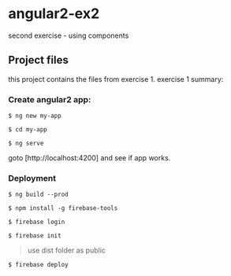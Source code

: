 # angular2-ex2
second exercise - using components

## Project files

this project contains the files from exercise 1.
exercise 1 summary:
### Create angular2 app:

```$ ng new my-app```

```$ cd my-app```

```$ ng serve```

goto [http://localhost:4200] and see if app works.

### Deployment

```$ ng build --prod```

```$ npm install -g firebase-tools```

```$ firebase login```

```$ firebase init```
> use dist folder as public

```$ firebase deploy```

